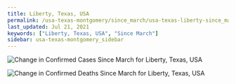 ```yaml
---
title: Liberty, Texas, USA
permalink: /usa-texas-montgomery/since_march/usa-texas-liberty-since_march.html
last_updated: Jul 21, 2021
keywords: ["Liberty, Texas, USA", "Since March"]
sidebar: usa-texas-montgomery_sidebar
---
```


![Change in Confirmed Cases Since March for Liberty, Texas, USA](/covid_tracker/images/graphs/usa-texas-liberty-delta_confirmed-since_march_graph.png)

![Change in Confirmed Deaths Since March for Liberty, Texas, USA](/covid_tracker/images/graphs/usa-texas-liberty-delta_deaths-since_march_graph.png)
